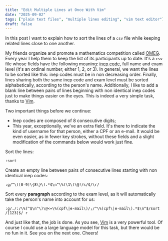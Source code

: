 ```yaml
---
title: "Edit Multiple Lines at Once With Vim"
date: "2025-09-02"
tags: ["plain text files", "multiple lines editing", "vim text editor"]
draft: false
---
```


In this post I want to explain how to sort the lines of a `csv` file while
keeping related lines close to one another.

My friends organize and promote a mathematics competition called [OMEG][]. Every
year I help them to keep the list of its participants up to date. It's a `csv`
file whose fields have the following meaning: [inep code][], full name and exam
level (it's an ordinal number, either 1, 2, or 3). In general, we want the lines
to be sorted like this: inep codes must be in non decreasing order. Finally,
lines sharing both the same inep code and exam level must be sorted
alphabetically, according to the person's name. Additionally, I like to add a
blank line between pairs of lines beginning with non identical inep codes just
to make things easier on the eyes. This is indeed a very simple task, thanks to
[Vim][].

Two important things before we continue:

- Inep codes are composed of 8 consecutive digits;
- This year, exceptionally, we've an extra field. It's there to indicate the
   kind of username for that person, either a CPF or an e-mail. It would be even
   easier, as in fewer key strokes, without these fields and a slight
   modification of the commands below would work just fine.

Sort the lines:

```shell
:sort
```

Create an empty line between pairs of consecutive lines starting with non
identical inep codes:

```shell
:g/^\([0-9]\{8\}\).*$\n^\%(\1\)\@!/s/$/\r/
```

Sort every **paragraph** according to the exam level, as it will automatically
take the person's name into account for us:

```shell
:g/./:/\%(^$\n^\)\@<=\%(cpf\|e-mail\)/;/^\%(cpf\|e-mail\).*$\n^$/sort /[123]$/ r
```

And just like that, the job is done. As you see, [Vim][] is a very powerful tool. Of
course I could use a large language model for this task, but there would be no
fun in it. See you on the next one. Cheers!

[OMEG]: https://omeg.ime.ufg.br/
[Vim]: https://www.vim.org/
[inep code]: https://www.gov.br/inep/pt-br/acesso-a-informacao/dados-abertos/inep-data/catalogo-de-escolas/
